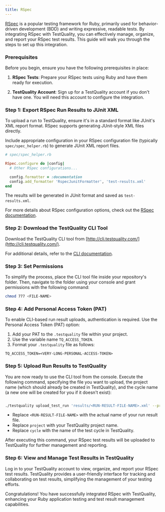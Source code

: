 ```yaml
---
title: RSpec 
---
```


[RSpec](https://rspec.info/) is a popular testing framework for Ruby, primarily used for behavior-driven development (BDD) and writing expressive, readable tests. By integrating RSpec with TestQuality, you can effectively manage, organize, and report your RSpec test results. This guide will walk you through the steps to set up this integration.

### Prerequisites

Before you begin, ensure you have the following prerequisites in place:

1. **RSpec Tests**: Prepare your RSpec tests using Ruby and have them ready for execution.

2. **TestQuality Account**: Sign up for a TestQuality account if you don't have one. You will need this account to configure the integration.

### Step 1: Export RSpec Run Results to JUnit XML

To upload a run to TestQuality, ensure it's in a standard format like JUnit's XML report format. RSpec supports generating JUnit-style XML files directly.

Include appropriate configuration in your RSpec configuration file (typically `spec/spec_helper.rb`) to generate JUnit XML report files.

```ruby
# spec/spec_helper.rb

RSpec.configure do |config|
  # Other RSpec configurations...

  config.formatter = :documentation
  config.add_formatter 'RspecJunitFormatter', 'test-results.xml'
end
```
The results will be generated in JUnit format and saved as `test-results.xml`. 

For more details about RSpec configuration options, check out the [RSpec documentation](https://rspec.info/documentation/).

### Step 2: Download the TestQuality CLI Tool

Download the TestQuality CLI tool from [http://cli.testquality.com/](http://cli.testquality.com/).

For additional details, refer to the [CLI documentation](testquality_cli).

### Step 3: Set Permissions

To simplify the process, place the CLI tool file inside your repository's folder. Then, navigate to the folder using your console and grant permissions with the following command:

```bash
chmod 777 <FILE-NAME>
```
### Step 4: Add Personal Access Token (PAT)

To enable CLI-based run result uploads, authentication is required. Use the Personal Access Token (PAT) option:

1. Add your PAT to the `.testquality` file within your project.
2. Use the variable name `TQ_ACCESS_TOKEN`.
3. Format your `.testquality` file as follows:

```plaintext
TQ_ACCESS_TOKEN=<VERY-LONG-PERSONAL-ACCESS-TOKEN>
```
### Step 5: Upload Run Results to TestQuality

You are now ready to use the CLI tool from the console. Execute the following command, specifying the file you want to upload, the project name (which should already be created in TestQuality), and the cycle name (a new one will be created for you if it doesn't exist):

```bash

./testquality upload_test_run 'results/<RUN-RESULT-FILE-NAME>.xml' --project_name=project --plan_name=cycle
```
- Replace `<RUN-RESULT-FILE-NAME>` with the actual name of your run result file.
- Replace `project` with your TestQuality project name.
- Replace `cycle` with the name of the test cycle in TestQuality.


After executing this command, your RSpec test results will be uploaded to TestQuality for further management and reporting.

### Step 6: View and Manage Test Results in TestQuality

Log in to your TestQuality account to view, organize, and report your RSpec test results. TestQuality provides a user-friendly interface for tracking and collaborating on test results, simplifying the management of your testing efforts.

Congratulations! You have successfully integrated RSpec with TestQuality, enhancing your Ruby application testing and test result management capabilities.
